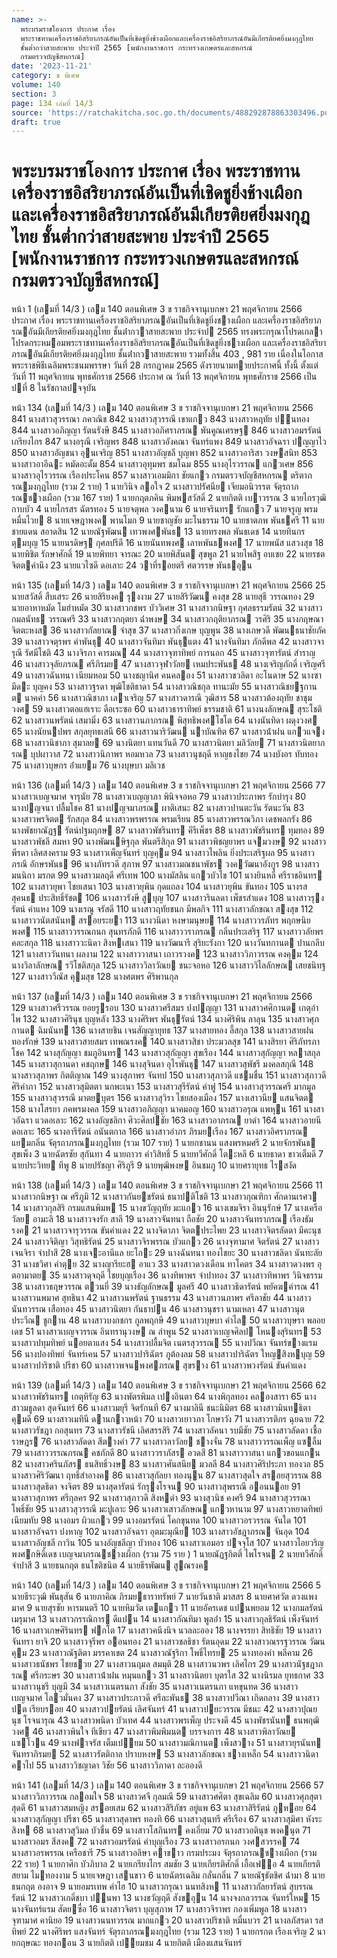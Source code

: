 ```yaml
---
name: >-
  พระบรมราชโองการ ประกาศ เรื่อง
  พระราชทานเครื่องราชอิสริยาภรณ์อันเป็นที่เชิดชูยิ่งช้างเผือกและเครื่องราชอิสริยาภรณ์อันมีเกียรติยศยิ่งมงกุฎไทย
  ชั้นต่ำกว่าสายสะพาย ประจำปี 2565 [พนักงานราชการ กระทรวงเกษตรและสหกรณ์
  กรมตรวจบัญชีสหกรณ์]
date: '2023-11-21'
category: ข พิเศษ
volume: 140
section: 3
page: 134 เล่มที่ 14/3
source: 'https://ratchakitcha.soc.go.th/documents/488292878863303496.pdf'
draft: true
---
```


# พระบรมราชโองการ ประกาศ เรื่อง พระราชทานเครื่องราชอิสริยาภรณ์อันเป็นที่เชิดชูยิ่งช้างเผือกและเครื่องราชอิสริยาภรณ์อันมีเกียรติยศยิ่งมงกุฎไทย ชั้นต่ำกว่าสายสะพาย ประจำปี 2565 [พนักงานราชการ กระทรวงเกษตรและสหกรณ์ กรมตรวจบัญชีสหกรณ์]

หน้า 1 (เลมที่ 14/3 ) เลม 140 ตอนพิเศษ 3 ข ราชกิจจานุเบกษา 21 พฤศจิกายน 2566 ประกาศ เรื่อง พระราชทานเครื่องราชอิสริยาภรณอันเป็นที่เชิดชูยิ่งชางเผือก และเครื่องราชอิสริยาภรณอันมีเกียรติยศยิ่งมงกุฎไทย ชั้นต่ํากวาสายสะพาย ประจําป 2565 ทรงพระกรุณาโปรดเกลาโปรดกระหมอมพระราชทานเครื่องราชอิสริยาภรณอันเป็นที่เชิดชูยิ่งชางเผือก และเครื่องราชอิสริยาภรณอันมีเกียรติยศยิ่งมงกุฎไทย ชั้นต่ํากวาสายสะพาย รวมทั้งสิ้น 403 , 981 ราย เนื่องในโอกาสพระราชพิธีเฉลิมพระชนมพรรษา วันที่ 28 กรกฎาคม 2565 ดังรายนามทายประกาศนี้ ทั้งนี้ ตั้งแต่วันที่ 11 พฤศจิกายน พุทธศักราช 2566 ประกาศ ณ วันที่ 13 พฤศจิกายน พุทธศักราช 2566 เป็นปที่ 8 ในรัชกาลปจจุบัน

หน้า 134 (เลมที่ 14/3 ) เลม 140 ตอนพิเศษ 3 ข ราชกิจจานุเบกษา 21 พฤศจิกายน 2566 841 นางสาวสุวรรณา ภควณิช 842 นางสาวสุวรรณี เขาแกว 843 นางสาวหฤทัย ปนทอง 844 นางสาวอภิญญา รัตนรังษี 845 นางสาวอภิศราภรณ พันคูณเศรษฐ 846 นางสาวอมรรัตน์ เกรียงไกร 847 นางอรุณี เจริญพร 848 นางสาวอังคณา จันทร์แพง 849 นางสาวอัจฉรา ปญญาไว 850 นางสาวอัญชนา อุนเจริญ 851 นางสาวอัญชลี บุญพา 852 นางสาวอาริสา วงษสนิท 853 นางสาวอาอีฉะ หมัดอะดั้ม 854 นางสาวอุทุมพร ชมโฉม 855 นางอุไรวรรณ แกวเศษ 856 นางสาวอุไรวรรณ เรืองประโคน 857 นางสาวเอมมิกา ชัยแกว กรมตรวจบัญชีสหกรณ ตริตาภรณมงกุฎไทย (รวม 2 ราย) 1 นายวินิจ ลอใจ 2 นางสาวปรัศนีย เจียมอนิวรรต จัตุรถาภรณชางเผือก (รวม 167 ราย) 1 นายกฤตภคิน พิมพสวัสดิ์ 2 นายกิตติ เบาวรรณ 3 นายไกรวุฒิ กาบบัว 4 นายไกรสร ฉัตรทอง 5 นายจตุพล วงคนาม 6 นายจรินทร รักแกว 7 นายจรูญ พรมหมื่นไวย 8 นายเจษฎาพงค พานโมก 9 นายชาญชัย มะโนธรรม 10 นายชาตภพ พันธศรี 11 นายชายแดน สอาดสิน 12 นายณัฐพัฒน เทวพงศพันธ 13 นายทรงพล พันธเดช 14 นายทินกร ตุมบุญ 15 นายนรดิษฐ กุศลปรีดี 16 นายนันทพงศ เลาหพันธพงศ 17 นายพนัส แสวงสุข 18 นายพิชิต รักษาศักดิ์ 19 นายพิทยา จารณะ 20 นายพิสันต สุขพูล 21 นายไพสิฐ อบเชย 22 นายรชต จิตตคํานึง 23 นายแวไซดี ดอเลาะ 24 วาที่รอยตรี ศตวรรษ พันธอุน

หน้า 135 (เลมที่ 14/3 ) เลม 140 ตอนพิเศษ 3 ข ราชกิจจานุเบกษา 21 พฤศจิกายน 2566 25 นายสวัสดิ์ สืบเสระ 26 นายสิริยงค รุงงาม 27 นายสิริวัฒน คงสุข 28 นายสุธี วรรณทอง 29 นายอาหาหมัด โมฮําหมัด 30 นางสาวกชพร บัววิเศษ 31 นางสาวกนิษฐา กุศลธรรมรัตน์ 32 นางสาวกมลนัทธ วรรณศรี 33 นางสาวกฤตยา ฉ่ําพงษ 34 นางสาวกฤติยาภรณ วรศิริ 35 นางกฤษณา จิตตะหงส 36 นางสาวกัลยาณ จําสุข 37 นางสาวกิ่งเกษ บุญพูน 38 นางเกษวดี พัฒนธนาชัยภัค 39 นางสาวจตุรพร คําพันธุ 40 นางสาวจันทิมา พันธุแตง 41 นางจันทิมา ภักดีพล 42 นางสาวจารุณี รัศมีโชติ 43 นางจิรภา คารมณ 44 นางสาวจุฑาทิพย์ การนอก 45 นางสาวจุฑารัตน์ สําราญ 46 นางสาวจุลัยภรณ ศรีภิรมย 47 นางสาวจุฬาวัลย เหมประพันธ 48 นางเจริญภักดิ์ เจริญศรี 49 นางสาวฉันทนา เนียมหอม 50 นางชญานิศ คนคลอง 51 นางสาวชวลิดา อะโนดาษ 52 นางซามีดะ บุญคง 53 นางสาวฐรดา พุฒิโชติธาดา 54 นางสาวณิชกุล ทานะมัย 55 นางสาวณิชยฐกานต นาคคํา 56 นางสาวณิชาภา เลาเจริญ 57 นางสาวดารณี วุฒิสาร 58 นางสาวต้องฤทัย ชาชุมวงศ 59 นางสาวตอแฮเราะ ดือเระซอ 60 นางสาวธาราทิพย์ ธรรมชาติ 61 นางนงลักษณ สุระโชติ 62 นางสาวนพรัตน์ เสมามิ่ง 63 นางสาวนภาภรณ พิสุทธิพงศโชโต 64 นางนันทิดา ผดุงวงศ 65 นางนัยนปพร สกุลยุทธเสนี 66 นางสาวนาริวัฒน นาบัณฑิต 67 นางสาวน้ําฝน แกวแจง 68 นางสาวนิชาภา สุมาลย 69 นางนิตยา แทนวันดี 70 นางสาวนิตยา มลิวัลย 71 นางสาวนิตยาภรณ บุปผาวาส 72 นางสาวนิภาพร หอมหวล 73 นางสาวนุชฤดี หาญธงไชย 74 นางบังอร ทับทอง 75 นางสาวบุษกร อ่ําแยม 76 นางบุษบา มลิเวช

หน้า 136 (เลมที่ 14/3 ) เลม 140 ตอนพิเศษ 3 ข ราชกิจจานุเบกษา 21 พฤศจิกายน 2566 77 นางสาวเบญจมาศ จารุนัย 78 นางสาวเบญญาภา พินิจจอหอ 79 นางสาวประภาพร รักบํารุง 80 นางปญจนา ปลื้มโชค 81 นางปญจมาภรณ ผาติเสนะ 82 นางสาวปานตะวัน รัตนะวัน 83 นางสาวพรจิตต รักสกุล 84 นางสาวพรพรรณ พรมเรียน 85 นางสาวพรรณวิภา เดชพลกรัง 86 นางพัชยาณัฏฐ รัตน์ปฐมฤกษ 87 นางสาวพัชรินทร คีรีเพ็ชร 88 นางสาวพัชรินทร ทุมทอง 89 นางสาวพัชลี สมหา 90 นางพัฒนษิฐกุล พันตรีสิกุล 91 นางสาวพิชญยาพร แจมวงษ 92 นางสาวพีรดา เลิศสงคราม 93 นางสาวเพ็ญจันทร์ บุญคุม 94 นางสาวไพลิน ยิ่งประเสริฐผล 95 นางสาวภรณี อักษรพันธ 96 นางภัทรวดี สุภาพ 97 นางสาวมณชนาพัชร วงควัฒนาอังกูร 98 นางสาวมนนิกา มรกต 99 นางสาวมลฤดี ศรีเทพ 100 นางมัสลิน แกวบัวไข 101 นางยินหลี่ ศรีราชอินทร 102 นางสาวยุพา ไชยเสนา 103 นางสาวยุพิน กุดแถลง 104 นางสาวยุพิน ขันทอง 105 นางรสสุคนธ ประสิทธิ์รัชต 106 นางสาวรังษี สูบุญ 107 นางสาวรินลดา เพ็ชรสําแดง 108 นางสาวรุงรัตน์ คําแหง 109 นางเรณู จรัสดี 110 นางสาวฤทัยชนก มีพลกิจ 111 นางสาวลักขณา สงสุข 112 นางสาววนัตสนันท สรอยระยา 113 นางวนิดา หงษามนุษย 114 นางสาววรภัทร พฤกษนิยพงศ 115 นางสาววรรณกนก สุนทรภักดี 116 นางสาววราภรณ กลิ่นประเสริฐ 117 นางสาววลัยพร คละสกุล 118 นางสาววะนิดา สิงหเสนา 119 นางวัฒนารี สุริยะรังกา 120 นางวันทกานต ปานกลีบ 121 นางสาววันทนา ผลงาม 122 นางสาววาสนา เถาวรวงค 123 นางสาววิภาวรรณ คงคุม 124 นางวิลาลักษณ รวีโชติสกุล 125 นางสาววิลาวัณย ชนะจอหอ 126 นางสาววิไลลักษณ เสยชนิทฐ 127 นางสาววีณัส คุมสุข 128 นางศตพร ศิริพานกุล

หน้า 137 (เลมที่ 14/3 ) เลม 140 ตอนพิเศษ 3 ข ราชกิจจานุเบกษา 21 พฤศจิกายน 2566 129 นางสาวศรีวรรณ ยอยรูรอบ 130 นางสาวศรีสมร ปงปญญา 131 นางสาวศศิกานต เกตุอําไพ 132 นางสาวศิรินุช บุญหลัง 133 นางศิริพร พันธุรัตน์ 134 นางศิริพิน ลาลุน 135 นางสาวศุภกานต ฉิมนันท 136 นางสายชิน เจนสัญญายุทธ 137 นางสายทอง ลี้สกุล 138 นางสาวสายฝน ทองรักษ์ 139 นางสาวสายสมร เทพณรงค 140 นางสาวสิชา ประมวลสุข 141 นางสิรยา ศิริภัทรภาโชค 142 นางสุกัญญา ชมภูอินทร 143 นางสาวสุกัญญา สุขเรือง 144 นางสาวสุกัญญา หลาสกุล 145 นางสาวสุกานดา คชฤกษ 146 นางสุจินดา อุไรพันธุ 147 นางสาวสุพัชรี มงคลสกุณี 148 นางสาวสุภาพร กิตติญาณ 149 นางสุภาพร จันทป 150 นางสาวสุภาวดี แชมชื่น 151 นางสาวสุภาวดี ศิริคําภา 152 นางสาวสุมิตตา นกพะเนา 153 นางสาวสุรีรัตน์ คําฟู 154 นางสาวสุวรรณศรี มากมูล 155 นางสาวสุวรรณี มาตยบุตร 156 นางสาวสุวิรา ไชยสองเมือง 157 นางเสาวนีย แสนจิตต 158 นางโสรยา ภคพรมงคล 159 นางสาวอภิญญา นาคมอญ 160 นางสาวอรุณ แพหุน 161 นางสาวอัฉรา แวดอเลาะ 162 นางอัญชลิกา ศิวะศิลปชัย 163 นางสาวอาภรณ ยาดํา 164 นางสาวอายนี ดอเลาะ 165 นางอารีรัตน์ อนันตกาล 166 นางสาวอําภร ภิรมยเรือง 167 นางสาวอิศราภรณ แยมกลิ่น จัตุรถาภรณมงกุฎไทย (รวม 107 ราย) 1 นายกชานน แสงพรหมศรี 2 นายจักรพันธ สุขเพ็ง 3 นายฉัตรชัย สุกันทา 4 นายถาวร คําวิสิทธิ์ 5 นายทวีศักดิ์ โตะหลี 6 นายธาดา ขาวเต็มดี 7 นายประวิทย ทีพู 8 นายปรัชญา ศิริภูรี 9 นายพุฒิพงษ อินชมภู 10 นายศรายุทธ ไรสงัด

หน้า 138 (เลมที่ 14/3 ) เลม 140 ตอนพิเศษ 3 ข ราชกิจจานุเบกษา 21 พฤศจิกายน 2566 11 นางสาวกนิษฐา ณ ศรีภูมิ 12 นางสาวกันยชรัตน์ ธนาปติโชติ 13 นางสาวกุณฑิกา ศักดานเรศว 14 นางสาวกุลสิริ กรมแสนพิมพ 15 นางขวัญฤทัย มะแกว 16 นางเขมจิรา อินนุรักษ์ 17 นางเครือวัลย อามะลิ 18 นางสาวจงรัก สาลี 19 นางสาวจันทนา ถือชัย 20 นางสาวจันทราภรณ เรืองธัมรงค 21 นางสาวจารุวรรณ ขันคําแดง 22 นางจิดาภา จิตตประไพย 23 นางสาวจิตรลัดดา มีคะนุช 24 นางสาวจิติญา วิสุทธิรัตน์ 25 นางสาวจิรพรรณ บัวแกว 26 นางจุฑามาศ จิตรัตน์ 27 นางสาวเจนจิรา จําปาสี 28 นางเจะอานีแล ยะโกะ 29 นางฉันทนา ทองไชยะ 30 นางสาวชลิดา นันทะลัย 31 นางชวิศา คําตุย 32 นางญารียะฮ อาแว 33 นางสาวดวงเดือน ทาโคตร 34 นางสาวดวงพร อุตอามาตย 35 นางสาวดุจฤดี ไชยบุญเรือง 36 นางทิพาพร จําปาทอง 37 นางสาวทิพาพร วินิจธรรม 38 นางสาวธฤษวรรณ ตวนยี่ 39 นางธัญลักษณ มูลศรี 40 นางสาวธิดารัตน์ พยัคฆคํารณ 41 นางสาวนพมาศ สุทธินา 42 นางสาวนพรัตน์ ฐานธรรม 43 นางสาวนภาพร ศรีลาชัย 44 นางสาวนันทวรรณ เสือทอง 45 นางสาวนิตยา กันธาปน 46 นางสาวนุชรา นามเหลา 47 นางสาวนุตประวีณ ชูกาน 48 นางสาวบงกชกร กูลพฤกษี 49 นางสาวบุษบา คําไล 50 นางสาวบุษรา พลอยเดช 51 นางสาวเบญจวรรณ อินทรานุวงษ ณ ลําพูน 52 นางสาวเบญจศิลป โหนงสุรินทร 53 นางสาวปทุมทิพย์ นอยตาแสง 54 นางสาวปลื้มจิต เนตรสุวรรณ 55 นางปวีณา จันทร์ขางแรม 56 นางปองทิพย์ จันทร์เคน 57 นางสาวปาริฉัตร ภูต้องลม 58 นางสาวปาริฉัตร ใหญสิงหบุญ 59 นางสาวปาริชาติ ปรีชา 60 นางสาวพจนพงศภรณ สุขราง 61 นางสาวพวงรัตน์ ขันคําแดง

หน้า 139 (เลมที่ 14/3 ) เลม 140 ตอนพิเศษ 3 ข ราชกิจจานุเบกษา 21 พฤศจิกายน 2566 62 นางสาวพัชรินทร เกตุหิรัญ 63 นางพัตรพิมล เปงอินตา 64 นางพิกุลทอง คลองสารา 65 นางสาวมธูลดา สุดจันทร์ 66 นางสาวมยุรี จิตรักนที 67 นางมาลินี ชนะนิมิตร 68 นางสาวมินทธิตา คุมดี 69 นางสาวเมทินี ดานกาวหน้า 70 นางสาวเยาวภา โกษาวัง 71 นางสาวรติกร ฉุยฉาย 72 นางสาวรัชฎา กอสุนทร 73 นางสาวรัชนี เลิศสรรสิริ 74 นางสาวลัคนา รบมีชัย 75 นางสาวลัดดา เชื้อราษฎร 76 นางสาวลัดดา สีตางคํา 77 นางสาวลาวัลย ชางจั่น 78 นางสาววรรณเพ็ญ แซลิ้ม 79 นางสาววรรณภรณ คชภักดี 80 นางสาววราภัสร อวดสี 81 นางสาววาสนา แกวขอนแกน 82 นางสาวศรินภัสร ธนสิทธิ์วงษ 83 นางสาวศันสนีย มวลลี 84 นางสาวศิริประภา ทองวล 85 นางสาวศิริวัฒนา ฤทธิ์สําอางค 86 นางสาวสุกัลยา ทองนุน 87 นางสาวสุดใจ สรอยสุวรรณ 88 นางสาวสุดธิดา จงจิตร 89 นางสุดารัตน์ รักรุงโรจน 90 นางสาวสุพรรณี ออนนอย 91 นางสาวสุภาพร ศรีกุลคร 92 นางสาวสุภาวดี สิงหดํา 93 นางสุวนิช คงศรี 94 นางสาวสุวรรณา โพธิ์ชัย 95 นางสาวสุวรรณี มะปูเลาะ 96 นางสาวเสาวลักษณ แกวหานาม 97 นางสาวหยาดทิพย์ เนียมทับ 98 นางอมร ผิวแกว 99 นางอมรรัตน์ โคกขุนทด 100 นางสาวอรวรรณ จันใด 101 นางสาวอัจฉรา ปงหาญ 102 นางสาวอัจฉรา อุตมะมุณีย 103 นางสาวอัชฎาภรณ จันอุด 104 นางสาวอัญชลี กาวิน 105 นางอัญชลีญา บัวทอง 106 นางสาวเอมอร ปจจุโส 107 นางสาวไอยวริญ พงศกษิดิ์เดช เบญจมาภรณชางเผือก (รวม 75 ราย ) 1 นายณัฏฐกิตติ์ ไพโรจน 2 นายทวีศักดิ์ จําปาสี 3 นายธนกฤต ธนโชติชนิต 4 นายธีรพัฒน สูณรงค

หน้า 140 (เลมที่ 14/3 ) เลม 140 ตอนพิเศษ 3 ข ราชกิจจานุเบกษา 21 พฤศจิกายน 2566 5 นายธีระวุฒิ พันธุสัน 6 นายภาคิณ ภิรมยธาราทรัพย์ 7 นายวันชาติ มาสสร 8 นายศาศวัต ดวงแพงมาศ 9 นายสุรชัย หารมนตรี 10 นายหิมวัต เตแกว 11 นายอัครเดช แปนพยอม 12 นางกมลรัตน์ เมรุมาศ 13 นางสาวกรรณิการ ดีแปน 14 นางสาวกัณทิมา พูลอ่ํา 15 นางสาวกุลธิรัตน์ เพ็งจันทร์ 16 นางสาวเกษศิรินทร ฟกโต 17 นางสาวคนึงนิจ นวลละออง 18 นางจรรยา สิทธิชัย 19 นางสาวจันทรา ยาจิ 20 นางสาวจุรีพร ออนทอง 21 นางสาวชลธิชา รัตนอุดม 22 นางสาวณรรฐวรรณ วัฒนคุม 23 นางสาวณัฐติตา มรรคาเขต 24 นางสาวณัฐริกา โพธิ์ไทรย 25 นางทองคํา พลีคาม 26 นางสาวธนัชพร ไชยชวย 27 นางสาวนฤมล สมมุติ 28 นางสาวนวพร เลิศไกร 29 นางสาวนัฐชฎาภรณ ศรีกระษร 30 นางสาวน้ําฝน หมุนแกว 31 นางสาวนิตยา บุตรใส 32 นางนิรมล ยุทธกาศ 33 นางสาวนุชรี บุญมี 34 นางสาวเนตรนภา สังชัย 35 นางสาวเนตรนภา แหขุนทด 36 นางสาวเบญจมาศ โลวมั่นคง 37 นางสาวประภาวดี ศรีละพันธ 38 นางสาวปวีณา เกิดกลาง 39 นางสาวปต เรียบรอย 40 นางสาวปยรัตน์ เลิศจันทร์ 41 นางสาวปยะวรรณ มีชนะ 42 นางสาวปุณยนุช โรจนารุณ 43 นางสาวพนิดา บัวเทศ 44 นางสาวพรเพ็ญ ประจงดี 45 นางพัชรนันท ธนพฤฒิวงศ 46 นางสาวพินใจ ทีเขียว 47 นางสาวพิมพิมนต บรรจงการ 48 นางสาวพิลาวัณย แซโวน 49 นางฟาจรัส เต็มเปยม 50 นางสาวมณิกานต เพ็งสวาง 51 นางสาวยุรนันท จันทราภิรมย 52 นางสาวรัตติกาล ปราบหงษ 53 นางสาวลักขณา ชางเหล็ก 54 นางสาววนิดา คาไป 55 นางสาววิชญาดา วิชัย 56 นางสาววิภาดา ละอองดี

หน้า 141 (เลมที่ 14/3 ) เลม 140 ตอนพิเศษ 3 ข ราชกิจจานุเบกษา 21 พฤศจิกายน 2566 57 นางสาววิภาวรรณ กลอมใจ 58 นางสาวศจี กุลมณี 59 นางสาวศศิตา สุขเฉลิม 60 นางสาวศุภสุตา สุดดี 61 นางสาวสมหญิง สรอยเสม 62 นางสาวสิริภัชร อยู่แพ 63 นางสาวสิริรัตน์ ภูหอย 64 นางสาวสุกัญญา ปรีชา 65 นางสาวสุดาพร ทองทิ 66 นางสาวสุนทรี ศรีเรือง 67 นางสาวสุมิศา หังระสิงห 68 นางสาวสุวิมล บัวชื่น 69 นางสาวโสภินทร คงเอี่ยม 70 นางสาวอตินุช พงคนุต 71 นางสาวอมร สีสงค 72 นางสาวอมรรัตน์ คําบุญเรือง 73 นางสาวอรกนก วงศสวรรค 74 นางสาวอรพรรณ เครือชารี 75 นางสาวอลิษา คาขาว กรมประมง จัตุรถาภรณชางเผือก (รวม 22 ราย) 1 นายกาศิก บัวภิบาล 2 นายเกรียงไกร สมชัย 3 นายเกียรติศักดิ์ เอื้อเฟอ 4 นายเกียรติสยาม ไมทองงาม 5 นายเจษฎา เสนขาว 6 นายฉัตรเฉลิม กลั่นกลิ่น 7 นายณัฐธัตชิศ ฉ่ํามา 8 นายธนกฤต องอาจ 9 นายอมรเทพ คําไฮ 10 นางสาวกรุณา นนทสิงห 11 นางสาวกัลยารัตน์ สุบรรณรัตน์ 12 นางสาวเกดิ์ชบา ปนพา 13 นางขวัญฤดี สังขอุน 14 นางจงกลวรรณ จันทร์ใหม 15 นางจันทร์แรม สัตยซื่อ 16 นางสาวจิตรา บุญสุภาพ 17 นางสาวจิราพร กองเพิ่มพูล 18 นางสาวจุฑามาศ คานิยอ 19 นางสาวนนทวรรณ มากแกว 20 นางสาวปริชาติ หมื่นบวร 21 นางลภัสรดา รสทิพย์ 22 นางศิริพร แสงจันทร์ จัตุรถาภรณมงกุฎไทย (รวม 123 ราย) 1 นายกรกต เรืองเจริญ 2 นายกฤษณะ ทองกอน 3 นายกิตติ เปยมชม 4 นายกิตติ เมืองแสนจันทร์
